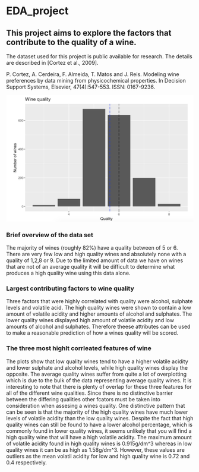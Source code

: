 

# EDA_project
## This project aims to explore the factors that contribute to the quality of a wine.
The dataset used for this project is public available for research. The details
are described in [Cortez et al., 2009].

P. Cortez, A. Cerdeira, F. Almeida, T. Matos and J. Reis. Modeling wine
preferences by data mining from physicochemical properties. In Decision Support
Systems, Elsevier, 47(4):547-553. ISSN: 0167-9236.

![alt text](screenshots/datasetOverview.png "Quality distribution of red wine")
### Brief overview of the data set
The majority of wines (roughly 82%) have a quality between of 5 or 6. There are very few low and high quality wines and absolutely none
with a quality of 1,2,8 or 9. Due to the limited amount of data we have on wines that are not of an average quality it will be difficult
to determine what produces a high quality wine using this data alone.



### Largest contributing factors to wine quality
Three factors that were highly correlated with quality were alcohol, sulphate levels and volatile acid. The high quality wines were shown
to contain a low amount of volatile acidity and higher amounts of alcohol and sulphates. The lower quality wines displayed high amount
of volatile acidity and low amounts of alcohol and sulphates. Therefore theese attributes can be used to make a reasonable prediction of
how a wines quality will be scored.


### The three most highlt corrleated features of wine
The plots show that low quality wines tend to have a higher volatile acidity and lower sulphate and alcohol levels, while high quality
wines display the opposite. The average quality wines suffer from quite a lot of overplotting  which is due to the bulk of the data
representing average quality wines. It is interesting to note that there is plenty of overlap for these three features for all of the
different wine qualities. Since there is no distinctive barrier between the differing qualities other fcators must be taken into
consideration when assesing a wines quality.
One distinctive pattern that can be seen is that the majority of the high quality wines have much lower levels of volatile acidity than the
low quality wines. Despite the fact that high quality wines can still be found to have a lower alcohol percentage, which is commonly found
in lower quality wines, it seems unlikely that you will find a high quality wine that will have a high volatile acidity. The maximum amount
of volatile acidity found in high quality wines is 0.915g/dm^3 whereas in low quality wines it can be as high as 1.58g/dm^3. However, these
values are outliers as the mean volatil acidity for low and high quality wine is 0.72 and 0.4 respectively.
